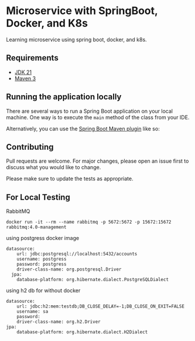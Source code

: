 # Microservice with SpringBoot, Docker, and K8s

Learning microservice using spring boot, docker, and k8s.

## Requirements

- [JDK 21](https://adoptium.net/temurin/releases/?os=windows)
- [Maven 3](https://maven.apache.org)

## Running the application locally

There are several ways to run a Spring Boot application on your local machine. One way is to execute the `main` method of the class from your IDE.

Alternatively, you can use the [Spring Boot Maven plugin](https://docs.spring.io/spring-boot/docs/current/reference/html/build-tool-plugins-maven-plugin.html) like so:

## Contributing

Pull requests are welcome. For major changes, please open an issue first
to discuss what you would like to change.

Please make sure to update the tests as appropriate.

## For Local Testing
RabbitMQ
````
docker run -it --rm --name rabbitmq -p 5672:5672 -p 15672:15672 rabbitmq:4.0-management
````
using postgress docker image
````
datasource:
    url: jdbc:postgresql://localhost:5432/accounts
    username: postgress
    password: postgress
    driver-class-name: org.postgresql.Driver
  jpa:
    database-platform: org.hibernate.dialect.PostgreSQLDialect
````      
using h2 db for without docker
````
datasource:
    url: jdbc:h2:mem:testdb;DB_CLOSE_DELAY=-1;DB_CLOSE_ON_EXIT=FALSE
    username: sa
    password:
    driver-class-name: org.h2.Driver
jpa:
    database-platform: org.hibernate.dialect.H2Dialect

````
